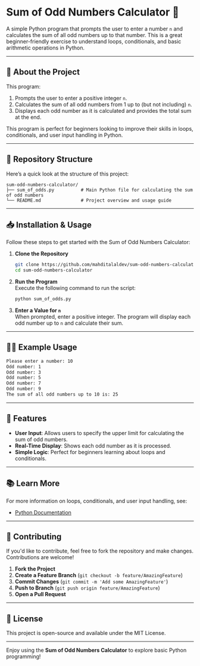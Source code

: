 # Sum of Odd Numbers Calculator 🔢

A simple Python program that prompts the user to enter a number `n` and calculates the sum of all odd numbers up to that number. This is a great beginner-friendly exercise to understand loops, conditionals, and basic arithmetic operations in Python.

---

## 📜 About the Project

This program:
1. Prompts the user to enter a positive integer `n`.
2. Calculates the sum of all odd numbers from 1 up to (but not including) `n`.
3. Displays each odd number as it is calculated and provides the total sum at the end.

This program is perfect for beginners looking to improve their skills in loops, conditionals, and user input handling in Python.

---

## 📂 Repository Structure

Here’s a quick look at the structure of this project:

```
sum-odd-numbers-calculator/
├── sum_of_odds.py          # Main Python file for calculating the sum of odd numbers
└── README.md               # Project overview and usage guide
```

---

## 📥 Installation & Usage

Follow these steps to get started with the Sum of Odd Numbers Calculator:

1. **Clone the Repository**  
   ```bash
   git clone https://github.com/mahditalaldev/sum-odd-numbers-calculator.git
   cd sum-odd-numbers-calculator
   ```

2. **Run the Program**  
   Execute the following command to run the script:
   ```bash
   python sum_of_odds.py
   ```

3. **Enter a Value for `n`**  
   When prompted, enter a positive integer. The program will display each odd number up to `n` and calculate their sum.

---

## 👨‍💻 Example Usage

```bash
Please enter a number: 10
Odd number: 1
Odd number: 3
Odd number: 5
Odd number: 7
Odd number: 9
The sum of all odd numbers up to 10 is: 25
```

---

## 🌟 Features

- **User Input**: Allows users to specify the upper limit for calculating the sum of odd numbers.
- **Real-Time Display**: Shows each odd number as it is processed.
- **Simple Logic**: Perfect for beginners learning about loops and conditionals.

---

## 📚 Learn More

For more information on loops, conditionals, and user input handling, see:
- [Python Documentation](https://docs.python.org/3/)
  
---

## 🤝 Contributing

If you'd like to contribute, feel free to fork the repository and make changes. Contributions are welcome!

1. **Fork the Project**
2. **Create a Feature Branch** (`git checkout -b feature/AmazingFeature`)
3. **Commit Changes** (`git commit -m 'Add some AmazingFeature'`)
4. **Push to Branch** (`git push origin feature/AmazingFeature`)
5. **Open a Pull Request**

---

## 📄 License

This project is open-source and available under the MIT License.

---

Enjoy using the **Sum of Odd Numbers Calculator** to explore basic Python programming!

